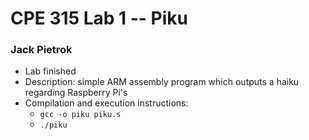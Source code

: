# CPE 315 Lab 1 -- Piku

### Jack Pietrok

* Lab finished
* Description: simple ARM assembly program which outputs a haiku regarding Raspberry Pi's
* Compilation and execution instructions:
  * `gcc -o piku piku.s`
  * `./piku`